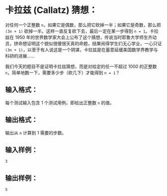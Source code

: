 # 卡拉兹 (Callatz) 猜想：

对任何一个正整数 `n`，如果它是偶数，那么把它砍掉一半；如果它是奇数，那么把 `(3n + 1)` 砍掉一半。这样一直反复砍下去，最后一定在某一步得到 `n = 1`。卡拉兹在 1950 年的世界数学家大会上公布了这个猜想，传说当时耶鲁大学师生齐动员，拼命想证明这个貌似很傻很天真的命题，结果闹得学生们无心学业，一心只证 `(3n + 1)`，以至于有人说这是一个阴谋，卡拉兹是在蓄意延缓美国数学界教学与科研的进展……

我们今天的题目不是证明卡拉兹猜想，而是对给定的任一不超过 1000 的正整数 `n`，简单地数一下，需要多少步（砍几下）才能得到 `n = 1`？

## 输入格式：
每个测试输入包含 1 个测试用例，即给出正整数 `n` 的值。

## 输出格式：
输出从 `n` 计算到 1 需要的步数。

## 输入样例：
    3
## 输出样例：
    5
